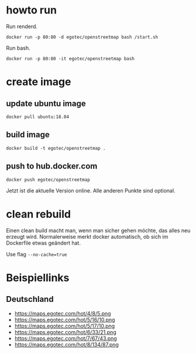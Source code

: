# howto run

Run renderd.

````
docker run -p 80:80 -d egotec/openstreetmap bash /start.sh
````

Run bash.

````
docker run -p 80:80 -it egotec/openstreetmap bash
````

# create image

## update ubuntu image

````
docker pull ubuntu:18.04
````

## build image

````
docker build -t egotec/openstreetmap .
````

## push to hub.docker.com

````
docker push egotec/openstreetmap
````

Jetzt ist die aktuelle Version online. Alle anderen Punkte sind optional.

# clean rebuild

Einen clean build macht man, wenn man sicher gehen möchte, das alles neu erzeugt wird.
Normalerweise merkt docker automatisch, ob sich im Dockerfile etwas geändert hat.

Use flag `--no-cache=true`

# Beispiellinks

## Deutschland

- https://maps.egotec.com/hot/4/8/5.png
- https://maps.egotec.com/hot/5/16/10.png
- https://maps.egotec.com/hot/5/17/10.png
- https://maps.egotec.com/hot/6/33/21.png
- https://maps.egotec.com/hot/7/67/43.png
- https://maps.egotec.com/hot/8/134/87.png